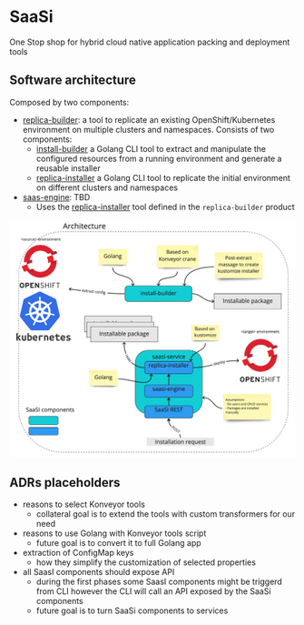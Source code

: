 # SaaSi
One Stop shop for hybrid cloud native application packing and deployment tools

## Software architecture
Composed by two components:
* [replica-builder](./replica-builder/README.md): a tool to replicate an existing OpenShift/Kubernetes environment on 
multiple clusters and namespaces. Consists of two components:
  * [install-builder](./replica-builder/install-builder/README.md) a Golang CLI tool to extract and manipulate the configured resources
    from a running environment and generate a reusable installer
  * [replica-installer](./replica-builder/replica-installer/README.md) a Golang CLI tool to replicate the initial environment on different
    clusters and namespaces
* [saas-engine](./saas-engine/README.md): TBD
  * Uses the [replica-installer](./replica-builder/replica-installer) tool defined in the `replica-builder` product

![](./images/architecture.jpg)

## ADRs placeholders
- reasons to select Konveyor tools
  - collateral goal is to extend the tools with custom transformers for our need
- reasons to use Golang with Konveyor tools script
  - future goal is to convert it to full Golang app
- extraction of ConfigMap keys
  - how they simplify the customization of selected properties 
- all SaasI components should expose API
  - during the first phases some SaasI components might be triggerd from CLI however the CLI will call an API exposed by the SaaSi components  
  - future goal is to turn SaaSi components to services 
